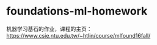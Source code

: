# foundations-ml-homework
机器学习基石的作业，课程的主页：
https://www.csie.ntu.edu.tw/~htlin/course/mlfound16fall/
